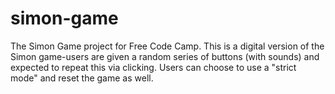 # simon-game
The Simon Game project for Free Code Camp.
This is a digital version of the Simon game-users are given a random series of buttons (with sounds) and expected to repeat this via clicking. Users can choose to use a "strict mode" and reset the game as well.
